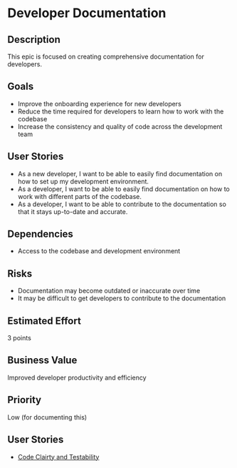 # Developer Documentation

## Description

This epic is focused on creating comprehensive documentation for developers.

## Goals

- Improve the onboarding experience for new developers
- Reduce the time required for developers to learn how to work with the codebase
- Increase the consistency and quality of code across the development team

## User Stories

- As a new developer, I want to be able to easily find documentation on how to
  set up my development environment.
- As a developer, I want to be able to easily find documentation on how to work
  with different parts of the codebase.
- As a developer, I want to be able to contribute to the documentation so that
  it stays up-to-date and accurate.

## Dependencies

- Access to the codebase and development environment

## Risks

- Documentation may become outdated or inaccurate over time
- It may be difficult to get developers to contribute to the documentation

## Estimated Effort

3 points

## Business Value

Improved developer productivity and efficiency

## Priority

Low (for documenting this)

## User Stories

- [Code Clairty and Testability](./user_stories/code_clarity.md)
